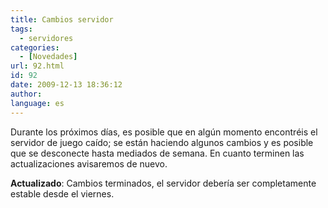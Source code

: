 ```yaml
---
title: Cambios servidor
tags:
  - servidores
categories:
  - [Novedades]
url: 92.html
id: 92
date: 2009-12-13 18:36:12
author:
language: es
---
```


Durante los próximos días, es posible que en algún momento encontréis el servidor de juego caído; se están haciendo algunos cambios y es posible que se desconecte hasta mediados de semana. En cuanto terminen las actualizaciones avisaremos de nuevo.

**Actualizado**: Cambios terminados, el servidor debería ser completamente estable desde el viernes.